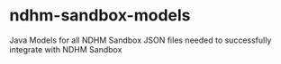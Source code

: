 # ndhm-sandbox-models
Java Models for all NDHM Sandbox JSON files needed to successfully integrate with NDHM Sandbox 

